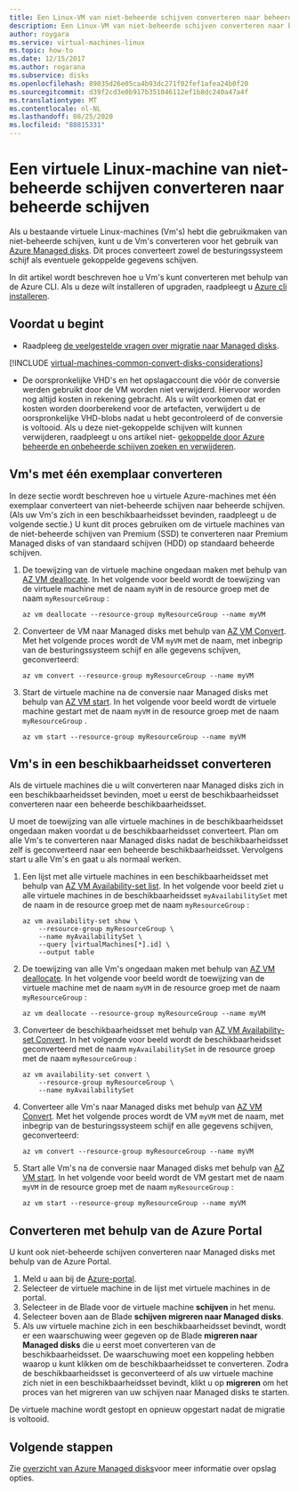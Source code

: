 ```yaml
---
title: Een Linux-VM van niet-beheerde schijven converteren naar beheerde schijven
description: Een Linux-VM van niet-beheerde schijven converteren naar beheerde schijven met behulp van Azure CLI.
author: roygara
ms.service: virtual-machines-linux
ms.topic: how-to
ms.date: 12/15/2017
ms.author: rogarana
ms.subservice: disks
ms.openlocfilehash: 89035d26e05ca4b93dc271f02fef1afea24b0f20
ms.sourcegitcommit: d39f2cd3e0b917b351046112ef1b8dc240a47a4f
ms.translationtype: MT
ms.contentlocale: nl-NL
ms.lasthandoff: 08/25/2020
ms.locfileid: "88815331"
---
```

# <a name="convert-a-linux-virtual-machine-from-unmanaged-disks-to-managed-disks"></a>Een virtuele Linux-machine van niet-beheerde schijven converteren naar beheerde schijven

Als u bestaande virtuele Linux-machines (Vm's) hebt die gebruikmaken van niet-beheerde schijven, kunt u de Vm's converteren voor het gebruik van [Azure Managed disks](../managed-disks-overview.md). Dit proces converteert zowel de besturingssysteem schijf als eventuele gekoppelde gegevens schijven.

In dit artikel wordt beschreven hoe u Vm's kunt converteren met behulp van de Azure CLI. Als u deze wilt installeren of upgraden, raadpleegt u [Azure cli installeren](/cli/azure/install-azure-cli). 

## <a name="before-you-begin"></a>Voordat u begint
* Raadpleeg [de veelgestelde vragen over migratie naar Managed disks](../faq-for-disks.md#migrate-to-managed-disks).

[!INCLUDE [virtual-machines-common-convert-disks-considerations](../../../includes/virtual-machines-common-convert-disks-considerations.md)]

* De oorspronkelijke VHD's en het opslagaccount die vóór de conversie werden gebruikt door de VM worden niet verwijderd. Hiervoor worden nog altijd kosten in rekening gebracht. Als u wilt voorkomen dat er kosten worden doorberekend voor de artefacten, verwijdert u de oorspronkelijke VHD-blobs nadat u hebt gecontroleerd of de conversie is voltooid. Als u deze niet-gekoppelde schijven wilt kunnen verwijderen, raadpleegt u ons artikel niet- [gekoppelde door Azure beheerde en onbeheerde schijven zoeken en verwijderen](find-unattached-disks.md).

## <a name="convert-single-instance-vms"></a>Vm's met één exemplaar converteren
In deze sectie wordt beschreven hoe u virtuele Azure-machines met één exemplaar converteert van niet-beheerde schijven naar beheerde schijven. (Als uw Vm's zich in een beschikbaarheidsset bevinden, raadpleegt u de volgende sectie.) U kunt dit proces gebruiken om de virtuele machines van de niet-beheerde schijven van Premium (SSD) te converteren naar Premium Managed disks of van standaard schijven (HDD) op standaard beheerde schijven.

1. De toewijzing van de virtuele machine ongedaan maken met behulp van [AZ VM deallocate](/cli/azure/vm). In het volgende voor beeld wordt de toewijzing van de virtuele machine met de naam `myVM` in de resource groep met de naam `myResourceGroup` :

    ```azurecli
    az vm deallocate --resource-group myResourceGroup --name myVM
    ```

2. Converteer de VM naar Managed disks met behulp van [AZ VM Convert](/cli/azure/vm). Met het volgende proces wordt de VM `myVM` met de naam, met inbegrip van de besturingssysteem schijf en alle gegevens schijven, geconverteerd:

    ```azurecli
    az vm convert --resource-group myResourceGroup --name myVM
    ```

3. Start de virtuele machine na de conversie naar Managed disks met behulp van [AZ VM start](/cli/azure/vm). In het volgende voor beeld wordt de virtuele machine gestart met de naam `myVM` in de resource groep met de naam `myResourceGroup` .

    ```azurecli
    az vm start --resource-group myResourceGroup --name myVM
    ```

## <a name="convert-vms-in-an-availability-set"></a>Vm's in een beschikbaarheidsset converteren

Als de virtuele machines die u wilt converteren naar Managed disks zich in een beschikbaarheidsset bevinden, moet u eerst de beschikbaarheidsset converteren naar een beheerde beschikbaarheidsset.

U moet de toewijzing van alle virtuele machines in de beschikbaarheidsset ongedaan maken voordat u de beschikbaarheidsset converteert. Plan om alle Vm's te converteren naar Managed disks nadat de beschikbaarheidsset zelf is geconverteerd naar een beheerde beschikbaarheidsset. Vervolgens start u alle Vm's en gaat u als normaal werken.

1. Een lijst met alle virtuele machines in een beschikbaarheidsset met behulp van [AZ VM Availability-set list](/cli/azure/vm/availability-set). In het volgende voor beeld ziet u alle virtuele machines in de beschikbaarheidsset `myAvailabilitySet` met de naam in de resource groep met de naam `myResourceGroup` :

    ```azurecli
    az vm availability-set show \
        --resource-group myResourceGroup \
        --name myAvailabilitySet \
        --query [virtualMachines[*].id] \
        --output table
    ```

2. De toewijzing van alle Vm's ongedaan maken met behulp van [AZ VM deallocate](/cli/azure/vm). In het volgende voor beeld wordt de toewijzing van de virtuele machine met de naam `myVM` in de resource groep met de naam `myResourceGroup` :

    ```azurecli
    az vm deallocate --resource-group myResourceGroup --name myVM
    ```

3. Converteer de beschikbaarheidsset met behulp van [AZ VM Availability-set Convert](/cli/azure/vm/availability-set). In het volgende voor beeld wordt de beschikbaarheidsset geconverteerd met de naam `myAvailabilitySet` in de resource groep met de naam `myResourceGroup` :

    ```azurecli
    az vm availability-set convert \
        --resource-group myResourceGroup \
        --name myAvailabilitySet
    ```

4. Converteer alle Vm's naar Managed disks met behulp van [AZ VM Convert](/cli/azure/vm). Met het volgende proces wordt de VM `myVM` met de naam, met inbegrip van de besturingssysteem schijf en alle gegevens schijven, geconverteerd:

    ```azurecli
    az vm convert --resource-group myResourceGroup --name myVM
    ```

5. Start alle Vm's na de conversie naar Managed disks met behulp van [AZ VM start](/cli/azure/vm). In het volgende voor beeld wordt de VM gestart met de naam `myVM` in de resource groep met de naam `myResourceGroup` :

    ```azurecli
    az vm start --resource-group myResourceGroup --name myVM
    ```

## <a name="convert-using-the-azure-portal"></a>Converteren met behulp van de Azure Portal

U kunt ook niet-beheerde schijven converteren naar Managed disks met behulp van de Azure Portal.

1. Meld u aan bij de [Azure-portal](https://portal.azure.com).
2. Selecteer de virtuele machine in de lijst met virtuele machines in de portal.
3. Selecteer in de Blade voor de virtuele machine **schijven** in het menu.
4. Selecteer boven aan de Blade **schijven** **migreren naar Managed disks**.
5. Als uw virtuele machine zich in een beschikbaarheidsset bevindt, wordt er een waarschuwing weer gegeven op de Blade **migreren naar Managed disks** die u eerst moet converteren van de beschikbaarheidsset. De waarschuwing moet een koppeling hebben waarop u kunt klikken om de beschikbaarheidsset te converteren. Zodra de beschikbaarheidsset is geconverteerd of als uw virtuele machine zich niet in een beschikbaarheidsset bevindt, klikt u op **migreren** om het proces van het migreren van uw schijven naar Managed disks te starten.

De virtuele machine wordt gestopt en opnieuw opgestart nadat de migratie is voltooid.

## <a name="next-steps"></a>Volgende stappen

Zie [overzicht van Azure Managed disks](../managed-disks-overview.md)voor meer informatie over opslag opties.

